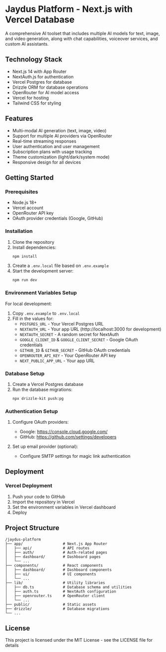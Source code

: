 # Jaydus Platform - Next.js with Vercel Database

A comprehensive AI toolset that includes multiple AI models for text, image, and video generation, along with chat capabilities, voiceover services, and custom AI assistants.

## Technology Stack

- Next.js 14 with App Router
- NextAuth.js for authentication
- Vercel Postgres for database
- Drizzle ORM for database operations
- OpenRouter for AI model access
- Vercel for hosting
- Tailwind CSS for styling

## Features

- Multi-modal AI generation (text, image, video)
- Support for multiple AI providers via OpenRouter
- Real-time streaming responses
- User authentication and user management
- Subscription plans with usage tracking
- Theme customization (light/dark/system mode)
- Responsive design for all devices

## Getting Started

### Prerequisites

- Node.js 18+
- Vercel account
- OpenRouter API key
- OAuth provider credentials (Google, GitHub)

### Installation

1. Clone the repository
2. Install dependencies:
   ```bash
   npm install
   ```
3. Create a `.env.local` file based on `.env.example`
4. Start the development server:
   ```bash
   npm run dev
   ```

### Environment Variables Setup

For local development:
1. Copy `.env.example` to `.env.local`
2. Fill in the values for:
   - `POSTGRES_URL` - Your Vercel Postgres URL
   - `NEXTAUTH_URL` - Your app URL (http://localhost:3000 for development)
   - `NEXTAUTH_SECRET` - A random secret for NextAuth
   - `GOOGLE_CLIENT_ID` & `GOOGLE_CLIENT_SECRET` - Google OAuth credentials
   - `GITHUB_ID` & `GITHUB_SECRET` - GitHub OAuth credentials
   - `OPENROUTER_API_KEY` - Your OpenRouter API key
   - `NEXT_PUBLIC_APP_URL` - Your app URL

### Database Setup

1. Create a Vercel Postgres database
2. Run the database migrations:
   ```bash
   npx drizzle-kit push:pg
   ```

### Authentication Setup

1. Configure OAuth providers:
   - Google: https://console.cloud.google.com/
   - GitHub: https://github.com/settings/developers

2. Set up email provider (optional):
   - Configure SMTP settings for magic link authentication

## Deployment

### Vercel Deployment

1. Push your code to GitHub
2. Import the repository in Vercel
3. Set the environment variables in Vercel dashboard
4. Deploy

## Project Structure

```
/jaydus-platform
├── app/                  # Next.js App Router
│   ├── api/              # API routes
│   ├── auth/             # Auth-related pages
│   ├── dashboard/        # Dashboard pages
│   └── ...
├── components/           # React components
│   ├── dashboard/        # Dashboard components
│   ├── ui/               # UI components
│   └── ...
├── lib/                  # Utility libraries
│   ├── db.ts             # Database schema and utilities
│   ├── auth.ts           # NextAuth configuration
│   ├── openrouter.ts     # OpenRouter client
│   └── ...
├── public/               # Static assets
├── drizzle/              # Database migrations
└── ...
```

## License

This project is licensed under the MIT License - see the LICENSE file for details